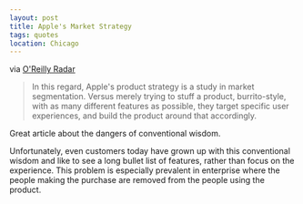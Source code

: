 ```yaml
---
layout: post
title: Apple's Market Strategy
tags: quotes
location: Chicago
---
```


via <a href="http://radar.oreilly.com/2010/09/apple-segmentation-strategy-an.html">O'Reilly Radar</a>

> In this regard, Apple's product strategy is a study in market segmentation. Versus merely trying to stuff a product, burrito-style, with as many different features as possible, they target specific user experiences, and build the product around that accordingly.

Great article about the dangers of conventional wisdom.

Unfortunately, even customers today have grown up with this conventional wisdom and like to see a long bullet list of features, rather than focus on the experience. This problem is especially prevalent in enterprise where the people making the purchase are removed from the people using the product.